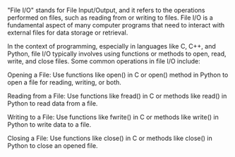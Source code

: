 "File I/O" stands for File Input/Output, and it refers to the operations performed on files, such as reading from or writing to files. File I/O is a fundamental aspect of many computer programs that need to interact with external files for data storage or retrieval.

In the context of programming, especially in languages like C, C++, and Python, file I/O typically involves using functions or methods to open, read, write, and close files. Some common operations in file I/O include:

Opening a File: Use functions like open() in C or open() method in Python to open a file for reading, writing, or both.

Reading from a File: Use functions like fread() in C or methods like read() in Python to read data from a file.

Writing to a File: Use functions like fwrite() in C or methods like write() in Python to write data to a file.

Closing a File: Use functions like close() in C or methods like close() in Python to close an opened file.
